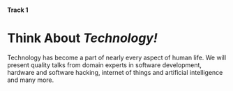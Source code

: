 #### Track 1

# Think About *Technology!*

Technology has become a part of nearly every aspect of human life. We will
present quality talks from domain experts in software development, hardware and
software hacking, internet of things and artificial intelligence and many more.
